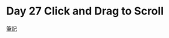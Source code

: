 # Day 27 Click and Drag to Scroll

[筆記](https://paper.dropbox.com/doc/JavaScript30-Day-27-Click-and-Drag-to-Scroll--ApwX5Svio__uZ_qoO_c2jgADAg-wIfvIxnAZlwVoEGn5KL3M)